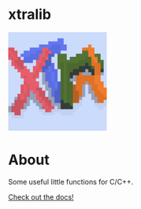 # xtralib 

<img src="xtralib_logo.png" alt="xtralbs" width="200"/>

# About

Some useful little functions for C/C++.

<a href="html/index.html">Check out the docs!</a>
